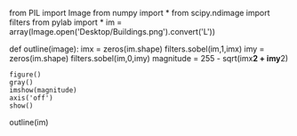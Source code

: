 from PIL import Image
from numpy import *
from scipy.ndimage import filters
from pylab import * 
im = array(Image.open('Desktop/Buildings.png').convert('L'))

def outline(image):
    imx = zeros(im.shape)
    filters.sobel(im,1,imx)
    imy = zeros(im.shape)
    filters.sobel(im,0,imy)
    magnitude = 255 - sqrt(imx**2 + imy**2)

    figure()
    gray()
    imshow(magnitude)
    axis('off')
    show()

outline(im)

